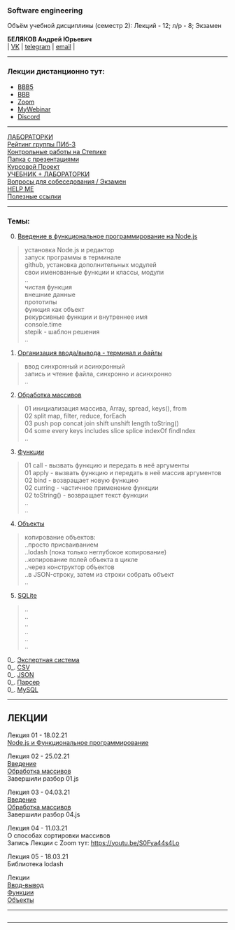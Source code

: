 ### Software engineering  

Объём учебной дисциплины (семестр 2): Лекций - 12; л/р - 8; Экзамен  

**БЕЛЯКОВ Андрей Юрьевич**  
| [VK](https://vk.com/permCube) | [telegram](https://t.me/AndreyPerm) | [email](mailto:belyakov@pgatu.ru) |  
  
--- 

### Лекции дистанционно тут:  

* [BBB5](https://bbb5.psaa.ru/b/and-rqi-vdx)  
* [BBB](https://bbb.psaa.ru/b/and-jcn-9at)  
* [Zoom](https://us04web.zoom.us/j/6931731236?pwd=T1lNamFoMjJtMHlSbWVKZHF2d3Qwdz09)  
* [MyWebinar](https://go.mywebinar.com/npkg-qmfz-cgsl-cdtw)  
* [Discord](https://discord.gg/ZK4kgdn)  

--- 

[ЛАБОРАТОРКИ](LABRAB.md)  
[Рейтинг группы ПИб-3](https://docs.google.com/spreadsheets/d/189XjCTS8Duof7kzUyPp8pZJd0F9IcxT7rorJR9f3Hnk/edit?usp=sharing)  
[Контрольные работы на Степике](https://stepik.org/64867/)  
[Папка с презентациями](https://drive.google.com/drive/folders/1oIwYQdkQ0gjt4PXG1wOf-2JBIxu3rOUT?usp=sharing)  
[Курсовой Проект](https://github.com/permCoding/nodejs21/tree/main/CourseProject)  
[УЧЕБНИК + ЛАБОРАТОРКИ](https://pcoding.ru/pdf/jsFuncCoding.pdf)  
[Вопросы для собеседования / Экзамен](questions.md)  
[HELP ME](HELPME.md)  
[Полезные ссылки](LINKS.md)  

---  

### Темы:  

00. [Введение в функциональное программирование на Node.js](./theme-00-intro/)  
> установка Node.js и редактор  
> запуск программы в терминале  
> github, установка дополнительных модулей  
> свои именованные функции и классы, модули  
> ..  
> чистая функция  
> внешние данные  
> прототипы  
> функция как объект  
> рекурсивные функции и внутреннее имя  
> console.time  
> stepik - шаблон решения  
> ..  

01. [Организация ввода/вывода - терминал и файлы](./theme-01-io/)  
> ввод синхронный и асинхронный  
> запись и чтение файла, синхронно и асинхронно  
> ..  

02. [Обработка массивов](./theme-02-array/)  
> 01 инициализация массива, Array, spread, keys(), from  
> 02 split map, filter, reduce, forEach  
> 03 push pop concat join shift unshift length toString()  
> 04 some every keys includes slice splice indexOf findIndex  
> ..  

03. [Функции](./theme-03-func)  
> 01 call - вызвать функцию и передать в неё аргументы  
> 01 apply - вызвать функцию и передать в неё массив аргументов  
> 02 bind - возвращает новую функцию  
> 02 curring - частичное применение функции  
> 02 toString() - возвращает текст функции  
> ..  
> ..  

04. [Объекты](./theme-04-objects)  
> копирование объектов:  
> ..просто присваиванием  
> ..lodash (пока только неглубокое копирование)  
> ..копирование полей объекта в цикле  
> ..через конструктор объектов  
> ..в JSON-строку, затем из строки собрать объект  
> ..  

05. [SQLite](./theme-05-SQLite)  
> ..  
> ..  
> ..  
> ..  
> ..  
> ..  

0_. [Экспертная система]()  
0_. [CSV]()  
0_. [JSON]()  
0_. [Парсер]()  
0_. [MySQL]()  

---  

## ЛЕКЦИИ  

Лекция 01 - 18.02.21  
[Node.js и Функциональное программирование](https://show.zohopublic.com/publish/lgpre0a1454160d4141e8834b825916cafb31)  

Лекция 02 - 25.02.21  
[Введение](https://github.com/permCoding/se-21/tree/main/theme-00-intro)  
[Обработка массивов](https://github.com/permCoding/se-21/tree/main/theme-02-array)  
Завершили разбор 01.js  

Лекция 03 - 04.03.21  
[Введение](https://github.com/permCoding/se-21/tree/main/theme-00-intro)  
[Обработка массивов](https://github.com/permCoding/se-21/tree/main/theme-02-array)  
Завершили разбор 04.js  

Лекция 04 - 11.03.21  
О способах сортировки массивов  
Запись Лекции с Zoom тут: https://youtu.be/S0Fya44s4Lo  

Лекция 05 - 18.03.21  
Библиотека lodash  


Лекции  
[Ввод-вывод](https://github.com/permCoding/se-21/tree/main/theme-01-io)  
[Функции](https://github.com/permCoding/se-21/tree/main/theme-03-func)  
[Объекты](https://github.com/permCoding/se-21/tree/main/theme-04-objects)  

---  

```

```

---  


